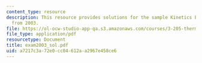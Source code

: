 ```yaml
---
content_type: resource
description: This resource provides solutions for the sample Kinetics Examination
  from 2003.
file: https://ol-ocw-studio-app-qa.s3.amazonaws.com/courses/3-205-thermodynamics-and-kinetics-of-materials-fall-2006/a7217c3a72e0cc04612aa2967e458ce6_exam2003_sol.pdf
file_type: application/pdf
resourcetype: Document
title: exam2003_sol.pdf
uid: a7217c3a-72e0-cc04-612a-a2967e458ce6
---
```

